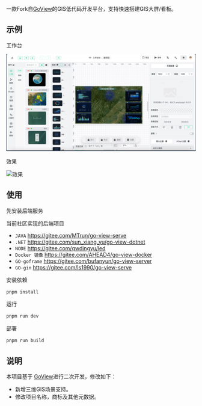 
一款Fork自[GoView](https://gitee.com/dromara/go-view)的GIS低代码开发平台，支持快速搭建GIS大屏/看板。

## 示例

工作台

![工作台](./readme/design.png)



效果

![效果](./readme/preview.gif)





## 使用

先安装后端服务

当前社区实现的后端项目

- `JAVA` https://gitee.com/MTrun/go-view-serve
- `.NET` https://gitee.com/sun_xiang_yu/go-view-dotnet
- `NODE` https://gitee.com/qwdingyu/led
- `Docker 镜像` https://gitee.com/AHEAD4/go-view-docker
- `GO-goframe` https://gitee.com/bufanyun/go-view-server
- `GO-gin` https://gitee.com/ls1990/go-view-serve



安装依赖

```bash
pnpm install
```

运行

```bash
pnpm run dev 
```

部署

```bash
pnpm run build
```





## 说明

本项目基于 [GoView](httphttps://gitee.com/dromara/go-view)进行二次开发，修改如下：

- 新增三维GIS场景支持。
- 修改项目名称，商标及其他元数据。





